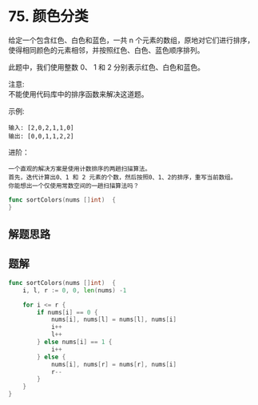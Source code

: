 # 75. 颜色分类
给定一个包含红色、白色和蓝色，一共 n 个元素的数组，原地对它们进行排序，使得相同颜色的元素相邻，并按照红色、白色、蓝色顺序排列。  

此题中，我们使用整数 0、 1 和 2 分别表示红色、白色和蓝色。  

注意:  
不能使用代码库中的排序函数来解决这道题。  

示例:
```
输入: [2,0,2,1,1,0]
输出: [0,0,1,1,2,2]
```
进阶：
```
一个直观的解决方案是使用计数排序的两趟扫描算法。
首先，迭代计算出0、1 和 2 元素的个数，然后按照0、1、2的排序，重写当前数组。
你能想出一个仅使用常数空间的一趟扫描算法吗？
```

```go
func sortColors(nums []int)  {
}
```

## 解题思路

## 题解

```go
func sortColors(nums []int)  {
    i, l, r := 0, 0, len(nums) -1

    for i <= r {
        if nums[i] == 0 {
            nums[i], nums[l] = nums[l], nums[i]
            i++
            l++
        } else nums[i] == 1 {
            i++
        } else {
            nums[i], nums[r] = nums[r], nums[i]
            r--
        }
    }
}
```
